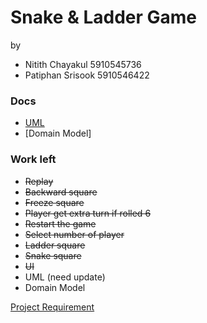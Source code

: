 # Snake & Ladder Game
by 
* Nitith Chayakul 5910545736
* Patiphan Srisook 5910546422

### Docs
* [UML](docs/snake_uml.png)
* [Domain Model]

### Work left
* ~~Replay~~
* ~~Backward square~~
* ~~Freeze square~~
* ~~Player get extra turn if rolled 6~~
* ~~Restart the game~~
* ~~Select number of player~~
* ~~Ladder square~~
* ~~Snake square~~
* ~~UI~~
* UML (need update)
* Domain Model

[Project Requirement](https://github.com/KeeUka/SSD_2018_Final)
